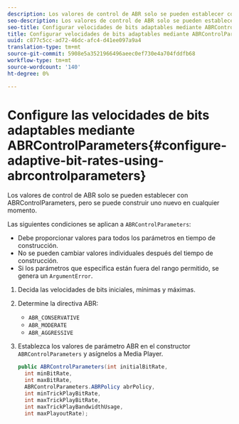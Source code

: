 ```yaml
---
description: Los valores de control de ABR solo se pueden establecer con ABRControlParameters, pero se puede construir uno nuevo en cualquier momento.
seo-description: Los valores de control de ABR solo se pueden establecer con ABRControlParameters, pero se puede construir uno nuevo en cualquier momento.
seo-title: Configurar velocidades de bits adaptables mediante ABRControlParameters
title: Configurar velocidades de bits adaptables mediante ABRControlParameters
uuid: c877c5cc-ad72-46dc-afc4-d41ee097a9a4
translation-type: tm+mt
source-git-commit: 5908e5a3521966496aeec0ef730e4a704fddfb68
workflow-type: tm+mt
source-wordcount: '140'
ht-degree: 0%

---
```



# Configure las velocidades de bits adaptables mediante ABRControlParameters{#configure-adaptive-bit-rates-using-abrcontrolparameters}

Los valores de control de ABR solo se pueden establecer con ABRControlParameters, pero se puede construir uno nuevo en cualquier momento.

Las siguientes condiciones se aplican a `ABRControlParameters`:

* Debe proporcionar valores para todos los parámetros en tiempo de construcción.
* No se pueden cambiar valores individuales después del tiempo de construcción.
* Si los parámetros que especifica están fuera del rango permitido, se genera un `ArgumentError`.

1. Decida las velocidades de bits iniciales, mínimas y máximas.
1. Determine la directiva ABR:

   * `ABR_CONSERVATIVE`
   * `ABR_MODERATE`
   * `ABR_AGGRESSIVE`

1. Establezca los valores de parámetro ABR en el constructor `ABRControlParameters` y asígnelos a Media Player.

   ```java
   public ABRControlParameters(int initialBitRate, 
     int minBitRate, 
     int maxBitRate, 
     ABRControlParameters.ABRPolicy abrPolicy, 
     int minTrickPlayBitRate, 
     int maxTrickPlayBitRate, 
     int maxTrickPlayBandwidthUsage, 
     int maxPlayoutRate);
   ```

